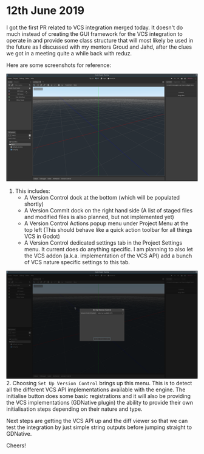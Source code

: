 # 12th June 2019

I got the first PR related to VCS integration merged today. It doesn't do much instead of creating the GUI framework for the VCS integration to operate in and provide some class structure that will most likely be used in the future as I discussed with my mentors Groud and Jahd, after the clues we got in a meeting quite a while back with reduz.

Here are some screenshots for reference:

![](images/001.png)
1. This includes:
	* A Version Control dock at the bottom (which will be populated shortly)
	* A Version Commit dock on the right hand side (A list of staged files and modified files is also planned, but not implemented yet)
	* A Version Control Actions popup menu under Project Menu at the top left (This should behave like a quick action toolbar for all things VCS in Godot)
	* A Version Control dedicated settings tab in the Project Settings menu. It current does do anything specific. I am planning to also let the VCS addon (a.k.a. implementation of the VCS API) add a bunch of VCS nature specific settings to this tab.

![](images/002.png)
2. Choosing `Set Up Version Control` brings up this menu. This is to detect all the different VCS API implementations available with the engine. The initialise button does some basic registrations and it will also be providing the VCS implementations (GDNative plugin) the ability to provide their own initialisation steps depending on their nature and type.

Next steps are getting the VCS API up and the diff viewer so that we can test the integration by just simple string outputs before jumping straight to GDNative.

Cheers!
